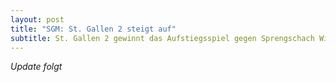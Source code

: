 ```yaml
---
layout: post
title: "SGM: St. Gallen 2 steigt auf"
subtitle: St. Gallen 2 gewinnt das Aufstiegsspiel gegen Sprengschach Wil 2 mit 4:1 schafft damit den direkten Wiederaufstieg in die 1. Regionalliga.
---
```


_Update folgt_

<style>
table th, table td:nth-of-type(4) {
    white-space: nowrap;
}
</style>

